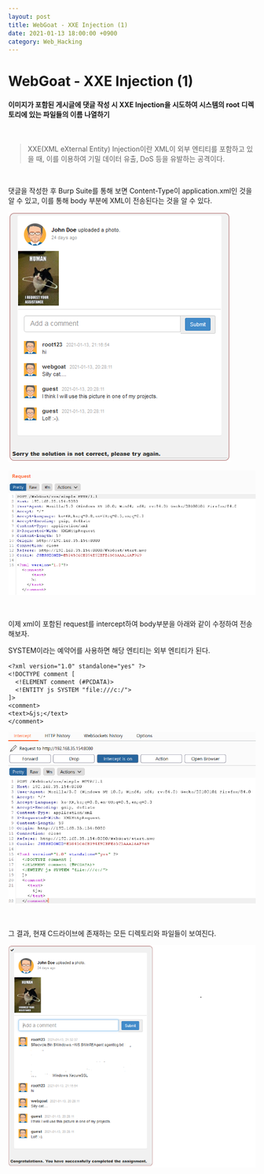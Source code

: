 ```yaml
---
layout: post
title: WebGoat - XXE Injection (1)
date: 2021-01-13 18:00:00 +0900
category: Web_Hacking
---
```


# WebGoat - XXE Injection (1)

#### 이미지가 포함된 게시글에 댓글 작성 시 XXE Injection을 시도하여 시스템의 root 디렉토리에 있는 파일들의 이름 나열하기

<br/>

> XXE(XML eXternal Entity) Injection이란 XML이 외부 엔티티를 포함하고  있을 때, 이를 이용하여 기밀 데이터 유출, DoS 등을 유발하는 공격이다.

<br/>

댓글을 작성한 후 Burp Suite를 통해 보면 Content-Type이 application.xml인 것을 알 수 있고, 이를 통해 body 부분에 XML이 전송된다는 것을 알 수 있다.

![webgoat_xxe1_1](/public/img/webgoat_xxe1_1.PNG)

![webgoat_xxe1_2](/public/img/webgoat_xxe1_2.PNG)

<br/>

이제 xml이 포함된 request를 intercept하여 body부분을 아래와 같이 수정하여 전송해보자.

SYSTEM이라는 예약어를 사용하면 해당 엔티티는 외부 엔티티가 된다.

```shell
<?xml version="1.0" standalone="yes" ?>
<!DOCTYPE comment [
  <!ELEMENT comment (#PCDATA)>
  <!ENTITY js SYSTEM "file:///c:/">
]>
<comment>
<text>&js;</text>
</comment>
```

![webgoat_xxe1_3](/public/img/webgoat_xxe1_3.PNG)

<br/>

그 결과, 현재 C드라이브에 존재하는 모든 디렉토리와 파일들이 보여진다.

![webgoat_xxe1_4](/public/img/webgoat_xxe1_4.PNG)

